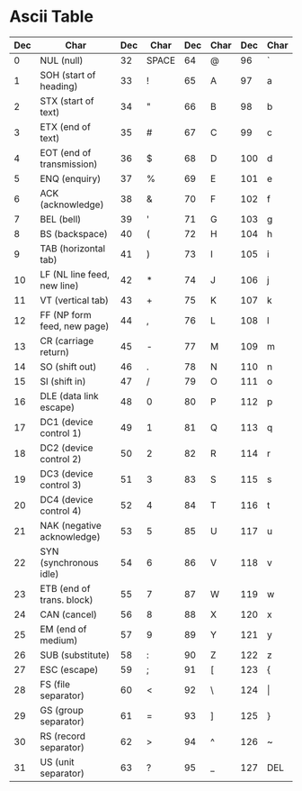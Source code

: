 # Ascii Table

| Dec | Char                        | Dec | Char  | Dec | Char | Dec | Char |
| --- | --------------------------- | --- | ----- | --- | ---- | --- | ---- |
| 0   | NUL (null)                  | 32  | SPACE | 64  | @    | 96  | `    |
| 1   | SOH (start of heading)      | 33  | !     | 65  | A    | 97  | a    |
| 2   | STX (start of text)         | 34  | "     | 66  | B    | 98  | b    |
| 3   | ETX (end of text)           | 35  | #     | 67  | C    | 99  | c    |
| 4   | EOT (end of transmission)   | 36  | $     | 68  | D    | 100 | d    |
| 5   | ENQ (enquiry)               | 37  | %     | 69  | E    | 101 | e    |
| 6   | ACK (acknowledge)           | 38  | &     | 70  | F    | 102 | f    |
| 7   | BEL (bell)                  | 39  | '     | 71  | G    | 103 | g    |
| 8   | BS (backspace)              | 40  | (     | 72  | H    | 104 | h    |
| 9   | TAB (horizontal tab)        | 41  | )     | 73  | I    | 105 | i    |
| 10  | LF (NL line feed, new line) | 42  | \*    | 74  | J    | 106 | j    |
| 11  | VT (vertical tab)           | 43  | +     | 75  | K    | 107 | k    |
| 12  | FF (NP form feed, new page) | 44  | ,     | 76  | L    | 108 | l    |
| 13  | CR (carriage return)        | 45  | -     | 77  | M    | 109 | m    |
| 14  | SO (shift out)              | 46  | .     | 78  | N    | 110 | n    |
| 15  | SI (shift in)               | 47  | /     | 79  | O    | 111 | o    |
| 16  | DLE (data link escape)      | 48  | 0     | 80  | P    | 112 | p    |
| 17  | DC1 (device control 1)      | 49  | 1     | 81  | Q    | 113 | q    |
| 18  | DC2 (device control 2)      | 50  | 2     | 82  | R    | 114 | r    |
| 19  | DC3 (device control 3)      | 51  | 3     | 83  | S    | 115 | s    |
| 20  | DC4 (device control 4)      | 52  | 4     | 84  | T    | 116 | t    |
| 21  | NAK (negative acknowledge)  | 53  | 5     | 85  | U    | 117 | u    |
| 22  | SYN (synchronous idle)      | 54  | 6     | 86  | V    | 118 | v    |
| 23  | ETB (end of trans. block)   | 55  | 7     | 87  | W    | 119 | w    |
| 24  | CAN (cancel)                | 56  | 8     | 88  | X    | 120 | x    |
| 25  | EM (end of medium)          | 57  | 9     | 89  | Y    | 121 | y    |
| 26  | SUB (substitute)            | 58  | :     | 90  | Z    | 122 | z    |
| 27  | ESC (escape)                | 59  | ;     | 91  | [    | 123 | {    |
| 28  | FS (file separator)         | 60  | <     | 92  | \    | 124 | \|   |
| 29  | GS (group separator)        | 61  | =     | 93  | ]    | 125 | }    |
| 30  | RS (record separator)       | 62  | >     | 94  | ^    | 126 | ~    |
| 31  | US (unit separator)         | 63  | ?     | 95  | \_   | 127 | DEL  |

